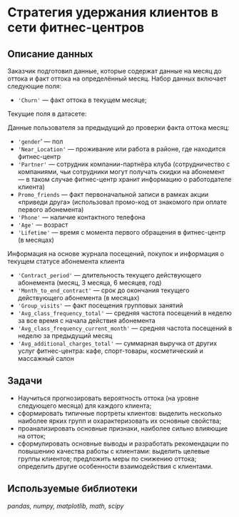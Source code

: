 # Стратегия удержания клиентов в сети фитнес-центров

## Описание данных

Заказчик подготовил данные, которые содержат данные на месяц до оттока и факт оттока на определённый месяц. Набор данных включает следующие поля:

- `'Churn'` — факт оттока в текущем месяце;

Текущие поля в датасете:

Данные пользователя за предыдущий до проверки факта оттока месяц:

- `'gender`' — пол
- `'Near_Location'` — проживание или работа в районе, где находится фитнес-центр
- `'Partner'` — сотрудник компании-партнёра клуба (сотрудничество с компаниями, чьи сотрудники могут получать скидки на абонемент — в таком случае фитнес-центр хранит информацию о работодателе клиента)
- `Promo_friends` — факт первоначальной записи в рамках акции «приведи друга» (использовал промо-код от знакомого при оплате первого абонемента)
- `'Phone'` — наличие контактного телефона
- `'Age'` — возраст
- `'Lifetime'` — время с момента первого обращения в фитнес-центр (в месяцах)

Информация на основе журнала посещений, покупок и информация о текущем статусе абонемента клиента

- `'Contract_period'` — длительность текущего действующего абонемента (месяц, 3 месяца, 6 месяцев, год)
- `'Month_to_end_contract'` — срок до окончания текущего действующего абонемента (в месяцах)
- `'Group_visits'` — факт посещения групповых занятий
- `'Avg_class_frequency_total'` — средняя частота посещений в неделю за все время с начала действия абонемента
- `'Avg_class_frequency_current_month'` — средняя частота посещений в неделю за предыдущий месяц
- `'Avg_additional_charges_total'` — суммарная выручка от других услуг фитнес-центра: кафе, спорт-товары, косметический и массажный салон

## Задачи

- Научиться прогнозировать вероятность оттока (на уровне следующего месяца) для каждого клиента;
- сформировать типичные портреты клиентов: выделить несколько наиболее ярких групп и охарактеризовать их основные свойства;
- проанализировать основные признаки, наиболее сильно влияющие на отток;
- сформулировать основные выводы и разработать рекомендации по повышению качества работы с клиентами:
    выделить целевые группы клиентов;
    предложить меры по снижению оттока;
    определить другие особенности взаимодействия с клиентами.

## Используемые библиотеки
*pandas, numpy, matplotlib, math, scipy*


